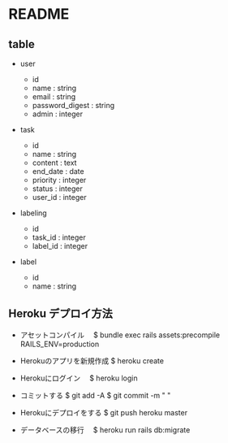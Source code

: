 # README

## table
- user
  - id
  - name : string
  - email : string
  - password_digest : string
  - admin : integer

- task
  - id
  - name : string
  - content : text
  - end_date : date
  - priority : integer
  - status : integer
  - user_id : integer

- labeling
  - id
  - task_id : integer
  - label_id : integer

- label
  - id
  - name : string


## Heroku デプロイ方法
- アセットコンパイル
　$ bundle exec rails assets:precompile RAILS_ENV=production

- Herokuのアプリを新規作成
  $ heroku create

- Herokuにログイン
　$ heroku login

- コミットする
  $ git add -A
  $ git commit -m " "

- Herokuにデプロイをする
  $ git push heroku master

- データベースの移行
　$ heroku run rails db:migrate
